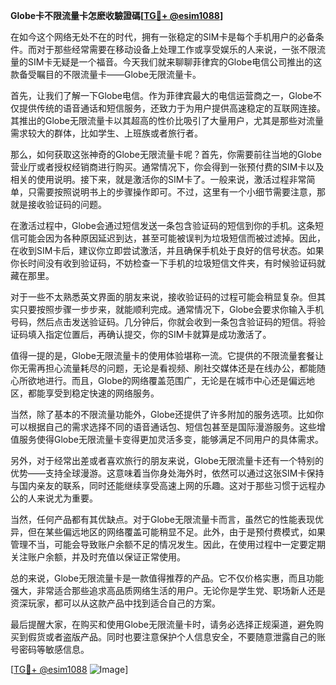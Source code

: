 **Globe卡不限流量卡怎麽收驗證碼[[TG💪+ @esim1088](https://t.me/s/esim1088)]**

在如今这个网络无处不在的时代，拥有一张稳定的SIM卡是每个手机用户的必备条件。而对于那些经常需要在移动设备上处理工作或享受娱乐的人来说，一张不限流量的SIM卡无疑是一个福音。今天我们就来聊聊菲律宾的Globe电信公司推出的这款备受瞩目的不限流量卡——Globe无限流量卡。

首先，让我们了解一下Globe电信。作为菲律宾最大的电信运营商之一，Globe不仅提供传统的语音通话和短信服务，还致力于为用户提供高速稳定的互联网连接。其推出的Globe无限流量卡以其超高的性价比吸引了大量用户，尤其是那些对流量需求较大的群体，比如学生、上班族或者旅行者。

那么，如何获取这张神奇的Globe无限流量卡呢？首先，你需要前往当地的Globe营业厅或者授权经销商进行购买。通常情况下，你会得到一张预付费的SIM卡以及相关的使用说明。接下来，就是激活你的SIM卡了。一般来说，激活过程非常简单，只需要按照说明书上的步骤操作即可。不过，这里有一个小细节需要注意，那就是接收验证码的问题。

在激活过程中，Globe会通过短信发送一条包含验证码的短信到你的手机。这条短信可能会因为各种原因延迟到达，甚至可能被误判为垃圾短信而被过滤掉。因此，在收到SIM卡后，建议你立即尝试激活，并且确保手机处于良好的信号状态。如果你长时间没有收到验证码，不妨检查一下手机的垃圾短信文件夹，有时候验证码就藏在那里。

对于一些不太熟悉英文界面的朋友来说，接收验证码的过程可能会稍显复杂。但其实只要按照步骤一步步来，就能顺利完成。通常情况下，Globe会要求你输入手机号码，然后点击发送验证码。几分钟后，你就会收到一条包含验证码的短信。将验证码填入指定位置后，再确认提交，你的SIM卡就算是成功激活了。

值得一提的是，Globe无限流量卡的使用体验堪称一流。它提供的不限流量套餐让你无需再担心流量耗尽的问题，无论是看视频、刷社交媒体还是在线办公，都能随心所欲地进行。而且，Globe的网络覆盖范围广，无论是在城市中心还是偏远地区，都能享受到稳定快速的网络服务。

当然，除了基本的不限流量功能外，Globe还提供了许多附加的服务选项。比如你可以根据自己的需求选择不同的语音通话包、短信包甚至是国际漫游服务。这些增值服务使得Globe无限流量卡变得更加灵活多变，能够满足不同用户的具体需求。

另外，对于经常出差或者喜欢旅行的朋友来说，Globe无限流量卡还有一个特别的优势——支持全球漫游。这意味着当你身处海外时，依然可以通过这张SIM卡保持与国内亲友的联系，同时还能继续享受高速上网的乐趣。这对于那些习惯于远程办公的人来说尤为重要。

当然，任何产品都有其优缺点。对于Globe无限流量卡而言，虽然它的性能表现优异，但在某些偏远地区的网络覆盖可能稍显不足。此外，由于是预付费模式，如果管理不当，可能会导致账户余额不足的情况发生。因此，在使用过程中一定要定期关注账户余额，并及时充值以保证正常使用。

总的来说，Globe无限流量卡是一款值得推荐的产品。它不仅价格实惠，而且功能强大，非常适合那些追求高品质网络生活的用户。无论你是学生党、职场新人还是资深玩家，都可以从这款产品中找到适合自己的方案。

最后提醒大家，在购买和使用Globe无限流量卡时，请务必选择正规渠道，避免购买到假货或者盗版产品。同时也要注意保护个人信息安全，不要随意泄露自己的账号密码等敏感信息。

[[TG💪+ @esim1088](https://t.me/s/esim1088) ![Image](https://i.postimg.cc/4NQfJmqS/Snipaste-2025-05-13-00-14-12.png)]